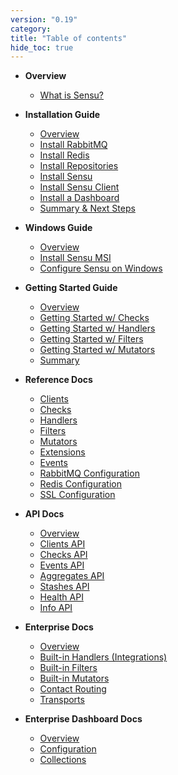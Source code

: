 ```yaml
---
version: "0.19"
category:
title: "Table of contents"
hide_toc: true
---
```


* **Overview**
  * [What is Sensu?](overview)

* **Installation Guide**
  * [Overview](installation-overview)
  * [Install RabbitMQ](install-rabbitmq)
  * [Install Redis](install-redis)
  * [Install Repositories](install-repositories)
  * [Install Sensu](install-sensu)
  * [Install Sensu Client](install-sensu-client)
  * [Install a Dashboard](install-a-dashboard)
  * [Summary & Next Steps](installation-summary)

* **Windows Guide**
  * [Overview](windows-overview)
  * [Install Sensu MSI](windows-msi-install)
  * [Configure Sensu on Windows](windows-service-configuration)

* **Getting Started Guide**
  * [Overview](getting-started)
  * [Getting Started w/ Checks](getting-started-with-checks)
  * [Getting Started w/ Handlers](getting-started-with-handlers)
  * [Getting Started w/ Filters](getting-started-with-filters)
  * [Getting Started w/ Mutators](getting-started-with-mutators)
  * [Summary](getting-started-summary)

* **Reference Docs**
  * [Clients](clients)
  * [Checks](checks)
  * [Handlers](handlers)
  * [Filters](filters)
  * [Mutators](mutators)
  * [Extensions](extensions)
  * [Events](events)
  * [RabbitMQ Configuration](rabbitmq)
  * [Redis Configuration](redis)
  * [SSL Configuration](ssl)

* **API Docs**
  * [Overview](api-overview)
  * [Clients API](api-clients)
  * [Checks API](api-checks)
  * [Events API](api-events)
  * [Aggregates API](api-aggregates)
  * [Stashes API](api-stashes)
  * [Health API](api-health)
  * [Info API](api-info)

* **Enterprise Docs**
  * [Overview](enterprise-overview)
  * [Built-in Handlers (Integrations)](enterprise-built-in-handlers)
  * [Built-in Filters](enterprise-built-in-filters)
  * [Built-in Mutators](enterprise-built-in-mutators)
  * [Contact Routing](enterprise-contact-routing)
  * [Transports](enterprise-transports)

* **Enterprise Dashboard Docs**
  * [Overview](enterprise-dashboard-overview)
  * [Configuration](enterprise-dashboard-configuration)
  * [Collections](enterprise-dashboard-collections)
